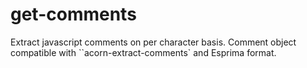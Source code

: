 # get-comments
Extract javascript comments on per character basis. Comment object compatible with ``acorn-extract-comments` and Esprima format.
